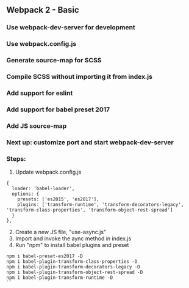 ## Webpack 2 - Basic
### Use webpack-dev-server for development
### Use webpack.config.js
### Generate source-map for SCSS 
### Compile SCSS without importing it from index.js
### Add support for eslint
### Add support for babel preset 2017
### Add JS source-map

### Next up: customize port and start webpack-dev-server


### Steps:
1. Update webpack.config.js
  ```
 {
    loader: 'babel-loader',
    options: {
      presets: ['es2015', 'es2017'],
      plugins: ['transform-runtime', 'transform-decorators-legacy', 'transform-class-properties', 'transform-object-rest-spread']
    }
  },
  ```
2. Create a new JS file, "use-async.js" 
3. Import and invoke the aync method in index.js
4. Run "npm" to install babel plugins and preset
  ```
  npm i babel-preset-es2017 -D
  npm i babel-plugin-transform-class-properties -D
  npm i babel-plugin-transform-decorators-legacy -D
  npm i babel-plugin-transform-object-rest-spread -D
  npm i babel-plugin-transform-runtime -D
  ``
